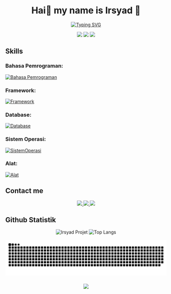 <h1 align="center">Hai👋 my name is Irsyad 🍃</h1>
<p align="center">
  <a href="https://git.io/typing-svg"><img src="https://readme-typing-svg.demolab.com?font=Montserrat&weight=700&pause=1000&color=3DFFAC&center=true&vCenter=true&random=false&width=435&lines=Selamat+datang+di+Github+saya;Saya+Web+dan+Software+Engineer;Lulusan+Sarjana+Komputer;Jurusan+Teknik+Informatika;Guru+Teknik+Komputer+dan+Jaringan;dan+Founder+%40idream.my.id" alt="Typing SVG" /></a>
  <div align="center">
  <img height="150" src="https://media1.tenor.com/m/zZOt7alSzAMAAAAd/gojo-gojo-satoru.gif"  />
  <img height="150" src="https://media1.tenor.com/m/mgTK0bsWqNAAAAAC/sao.gif"  />
  <img height="150" src="https://media1.tenor.com/m/RJaiYJJV8xsAAAAC/saitama-pfp.gif"  />
</div>
</p>

## Skills

### Bahasa Pemrograman:

[![Bahasa Pemrograman](https://skillicons.dev/icons?i=html,css,js,php,java,dart,kotlin,go,py,cs,cpp)](https://skillicons.dev)

### Framework:

[![Framework](https://skillicons.dev/icons?i=bootstrap,tailwind,wordpress,laravel,jquery,vue,react,nuxtjs,nextjs,flutter,express)](https://skillicons.dev)

### Database:

[![Database](https://skillicons.dev/icons?i=sqlite,mysql,firebase,prisma,sequelize)](https://skillicons.dev)

### Sistem Operasi:

[![SistemOperasi](https://skillicons.dev/icons?i=windows,linux,ubuntu,debian,mint,kali)](https://skillicons.dev)

### Alat:

[![Alat](https://skillicons.dev/icons?i=vscode,androidstudio,aws,azure,git,cloudflare,discord,docker,eclipse,figma,github,gitlab,gmail,ai,nginx,nodejs,npm,ps,postman,powershell,stackoverflow,sublime,vite,xd)](https://skillicons.dev)

## Contact me

<p align="center">
  <a href="https://www.instagram.com/99ir.ib/">
    <img src="https://skillicons.dev/icons?i=instagram" />
  </a>
  <a href="projectirsyad@gmail.com">
    <img src="https://skillicons.dev/icons?i=gmail" />
  </a>
  <a href="https://www.linkedin.com/in/m-irsyadul-ibad-arrozy-0a6909143/">
    <img src="https://skillicons.dev/icons?i=linkedin" />
  </a>
</p>

## Github Statistik

<div align="center">
<img src="https://github-readme-stats.vercel.app/api?username=irsyadproject&theme=radical&rank_icon=github&show_icons=true" alt="Irsyad Projet" height=200>
<img src="https://github-readme-stats.vercel.app/api/top-langs/?username=irsyadproject&theme=radical&layout=compact" alt="Top Langs" height=200>
</div>

<br clear="both">

<img src="https://raw.githubusercontent.com/IrsyadProject/IrsyadProject/output/snake.svg" alt="Snake animation" />

###

<div align="center">
  <img src="https://profile-counter.glitch.me/IrsyadProject/count.svg?"  />
</div>
